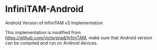 # InfiniTAM-Android
Android Version of InfiniTAM v3 Implementation

This implementation is modified from https://github.com/victorprad/InfiniTAM, make sure that Android version can be compiled and run on Android devices.
